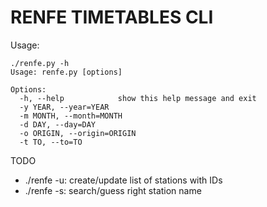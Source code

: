 RENFE TIMETABLES CLI
====================

Usage:
```
./renfe.py -h
Usage: renfe.py [options]

Options:
  -h, --help            show this help message and exit
  -y YEAR, --year=YEAR
  -m MONTH, --month=MONTH
  -d DAY, --day=DAY
  -o ORIGIN, --origin=ORIGIN
  -t TO, --to=TO
```

TODO
- ./renfe -u: create/update list of stations with IDs
- ./renfe -s: search/guess right station name
